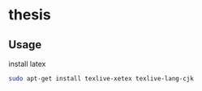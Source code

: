 # thesis

## Usage

install latex

```bash
sudo apt-get install texlive-xetex texlive-lang-cjk
```

